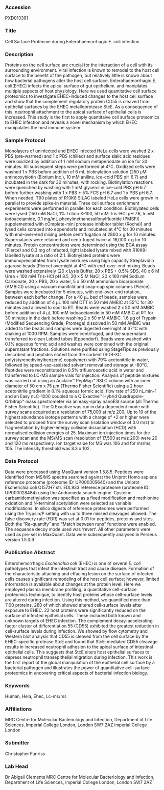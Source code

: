 ### Accession
PXD010361

### Title
Cell Surface Proteome during Enterohaemorrhagic E. coli infection

### Description
Proteins on the cell surface are crucial for the interaction of a cell with its surrounding environment. Viral infection is known to remodel to the host cell surface to the benefit of the pathogen, but relatively little is known about how bacterial pathogens alter the host cell surface. Enterohaemorrhagic E. coli(EHEC) infects the apical surface of gut epithelium, and maniplates multiple aspects of host physiology. Here we used quantitative cell surface proteomics to investigate EHEC-induced changes to the host cell surface and show that the complement regulatory protein CD55 is cleaved from epithelial surfaces by the EHEC metalloprotease StcE. As a consequence of this, neutrophil attachment to the apical surface of epithelial cells is increased. This study is the first to apply quantitaive cell surface proteomics to EHEC infection and reveals a novel mechanism by which EHEC manipulates the host immune system.

### Sample Protocol
Monolayers of uninfected and EHEC infected HeLa cells were washed 2 x PBS (pre-warmed) and 1 x PBS (chilled) and surface sialic acid residues were oxidized by addition of 1 mM sodium metaperiodate on ice for 30 minutes. All subsequent steps were performed at 4°C. Oxidized cells were washed 1 x PBS before addition of 6 mL biotinylation solution (250 µM aminooxybiotin (Biotium Inc.), 10 mM aniline, ice-cold PBS pH 6.7) and incubated in the dark for 30 minutes, with rocking. Biotinylation reactions were quenched by washing with 1 mM glycerol in ice-cold PBS pH 6.7 before further washing with 1 x PBS + 5% FCS pH 6.7 and 1 x PBS pH 6.7. When needed, T90 plates of R10K8 SILAC labeled HeLa cells were grown in parallel to provide spike-in material. Three cell surface enrichment experiments were performed in parallel for each condition.  Biotinylated cells were lysed (150 mM NaCl, 1% Trition X-100, 50 mM Tris-HCl pH 7.6, 5 mM iodoacetamide, 0.1 mg/mL phenylmethanesulfonylfluoride (PMSF)) supplemented with cOmplete-mini protease inhibitor tablet (Roche)) and lysed cells scraped into eppendorfs and incubated at 4°C for 30 minutes with end-over-end mixing before centrifugation at 2800 x g for 10 minutes. Supernatants were retained and centrifuged twice at 16,000 x g for 10 minutes. Protein concentrations were determined using the BCA assay (Pierce) and 0.3 mg of infected, light labeled lysate mixed with R10K8-labelled lysate at a ratio of 2:1.   Biotinylated proteins were immunoprecipitated from lysate mixtures using high capacity Streptavidin agarose beads (Pierce) overnight at 4°C with end-over-end mixing. Beads were washed extensively (20 x Lysis Buffer, 20 x PBS + 0.5% SDS, 40 x 6 M Urea + 100 mM Tris-HCl pH 8.5, 20 x 5 M NaCl, 20 x 100 mM Sodium Carbonate, 20 x PBS, 20 x water, 5 x 50 mM ammonium bicarbonate (AMBIC)) using a vacuum manifold and snap-cap spin columns (Pierce). Samples were incubated for 5 minutes, with end-over-end rotation, between each buffer change. For a 40 µL bed of beads, samples were reduced by addition of 4 µL 100 mM DTT in 50 mM AMBIC at 55°C for 30 minutes and allowed to cool to RT. Beads were washed 2 x 50 mM AMBIC before addition of 4 µL 100 mM iodoacetamide in 50 mM AMBIC at RT for 30 minutes in the dark before washing 2 x 50 mM AMBIC. 1.6 µg of Trypsin (Modified Sequencing Grade, Promega) dissolved in 50 mM AMBIC was added to the beads and samples were digested overnight at 37°C with shaking at 1000 RPM. Samples were centrifuged, and the supernatant transferred to clean Lobind tubes (Eppendorf). Beads were washed with 0.1% aqueous formic acid and washes were combined with the original supernatant fractions. Solutions were purified using StageTips as previously described and peptides eluted from the sorbent (SDB-XC poly(styrenedivinylbenzene) copolymer) with 79% acetonitrile in water, followed by speed-vac-assisted solvent removal and storage at -80°C. Peptides were reconstituted in 0.5% trifluoroacetic acid in water and transferred to LC-MS sample vials for injection.  Analysis of peptide mixtures was carried out using an Acclaim™ PepMap™ RSLC column with an inner diameter of 50 cm x 75 µm (Thermo Fisher Scientific) using a 2 hour acetonitrile gradient in 0.1% aqueous formic acid, flow rate of 250 nL.min-1 and an Easy nLC-1000 coupled to a Q Exactive™ Hybrid Quadrupole-Orbitrap™ mass spectrometer via an easy-spray nanoESI source (all Thermo Fisher Scientific). The Q Exactive was run in data dependent mode with survey scans acquired at a resolution of 75,000 at m/z 200. Up to 10 of the highest abundance isotope patterns with a charge of +2 or higher were selected to proceed from the survey scan (isolation window of 3.0 m/z) to fragmentation by higher-energy collision dissociation (HCD) with normalised collision energies of 25. Maximum ion injection times for the survey scan and the MS/MS scan (resolution of 17,500 at m/z 200) were 20 and 120 ms respectively. Ion target value for MS was 106 and for ms/ms, 105. The intensity threshold was 8.3 x 102.

### Data Protocol
Data were processed using MaxQuant version 1.5.8.5. Peptides were identified from MS/MS spectra searched against the Uniprot Homo sapiens reference proteome (proteome ID: UP000005640) and the Uniprot Escherichia coli O157:H7 str. EDL933 reference proteome (proteome ID: UP000028484) using the Andromeda search engine. Cysteine carbamidomethylation was specified as a fixed modification and methionine oxidation and N-terminal acetylation were selected as variable modifications. In silico digests of reference proteomes were performed using the Trypsin/P setting with up to three missed cleavages allowed. The false discovery rate (FDR) was set at 0.01 for peptides, proteins and sites. Both the “Re-quantify” and “Match between runs” functions were enabled. The sequence decoy mode used was ‘revert’.  All other parameters were used as pre-set in MaxQuant. Data were subsequently analysed in Perseus version 1.5.0.9

### Publication Abstract
Enterohemorrhagic <i>Escherichia coli</i> (EHEC) is one of several <i>E. coli</i> pathotypes that infect the intestinal tract and cause disease. Formation of the characteristic attaching and effacing lesion on the surface of infected cells causes significant remodeling of the host cell surface; however, limited information is available about changes at the protein level. Here we employed plasma membrane profiling, a quantitative cell-surface proteomics technique, to identify host proteins whose cell-surface levels are altered during infection. Using this method, we quantified more than 1100 proteins, 280 of which showed altered cell-surface levels after exposure to EHEC. 22 host proteins were significantly reduced on the surface of infected epithelial cells. These included both known and unknown targets of EHEC infection. The complement decay-accelerating factor cluster of differentiation 55 (CD55) exhibited the greatest reduction in cell-surface levels during infection. We showed by flow cytometry and Western blot analysis that CD55 is cleaved from the cell surface by the EHEC-specific protease StcE and found that StcE-mediated CD55 cleavage results in increased neutrophil adhesion to the apical surface of intestinal epithelial cells. This suggests that StcE alters host epithelial surfaces to depress neutrophil transepithelial migration during infection. This work is the first report of the global manipulation of the epithelial cell surface by a bacterial pathogen and illustrates the power of quantitative cell-surface proteomics in uncovering critical aspects of bacterial infection biology.

### Keywords
Human, Hela, Ehec, Lc-ms/ms

### Affiliations
MRC Centre for Molecular Bacteriology and Infection, Department of Life Sciences, Imperial College London, London SW7 2AZ
Imperial College London

### Submitter
Christopher Funriss

### Lab Head
Dr Abigail Clements
MRC Centre for Molecular Bacteriology and Infection, Department of Life Sciences, Imperial College London, London SW7 2AZ


